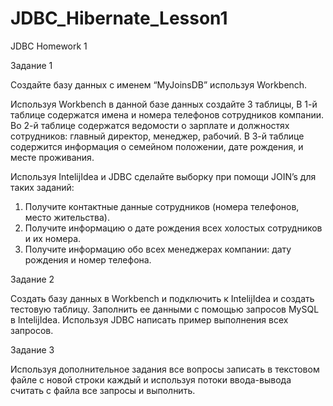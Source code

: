 # JDBC_Hibernate_Lesson1
JDBC Homework 1

Задание 1

Создайте базу данных с именем “MyJoinsDB” используя Workbench. 

Используя Workbench в данной базе данных создайте 3 таблицы,
В 1-й таблице содержатся имена и номера телефонов сотрудников компании.
Во 2-й таблице содержатся ведомости о зарплате и должностях сотрудников: главный директор, менеджер, рабочий.
В 3-й таблице содержится информация о семейном положении, дате рождения, и месте проживания. 

Используя IntelijIdea и JDBC cделайте выборку при помощи JOIN’s для таких заданий:
1) Получите контактные данные сотрудников (номера телефонов, место жительства).
2) Получите информацию о дате рождения всех холостых сотрудников и их номера.
3) Получите информацию обо всех менеджерах компании: дату рождения и номер телефона.

Задание 2

Создать базу данных в Workbench и подключить к IntelijIdea и создать тестовую таблицу.
Заполнить ее данными с помощью запросов MySQL в IntelijIdea.
Используя JDBC написать пример выполнения всех запросов.

Задание 3

Используя дополнительное задания все вопросы записать в текстовом файле с новой строки каждый и используя потоки ввода-вывода считать с файла все запросы и выполнить. 

